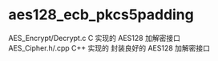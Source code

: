 # aes128_ecb_pkcs5padding
  
AES_Encrypt/Decrypt.c   C 实现的 AES128 加解密接口  
AES_Cipher.h/.cpp       C++ 实现的 封装良好的 AES128 加解密接口
